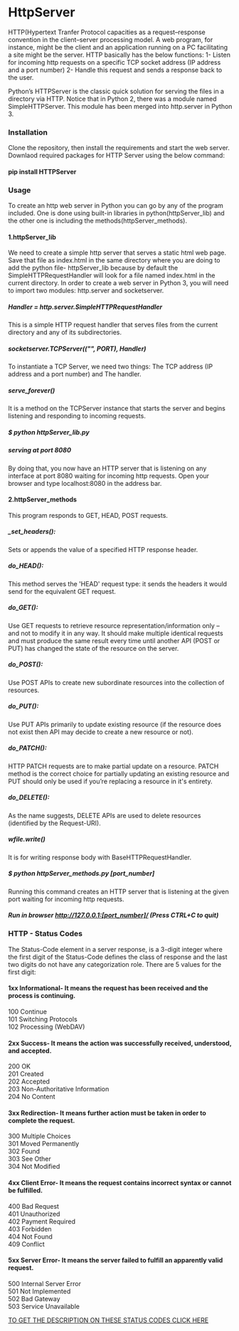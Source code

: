 # HttpServer

HTTP(Hypertext Tranfer Protocol capacities as a request–response convention in the client–server processing model. A web program, for instance, might be the client and an application running on a PC facilitating a site might be the server.
HTTP basically has the below functions:
1- Listen for incoming http requests on a specific TCP socket address (IP address and a port number)
2- Handle this request and sends a response back to the user.

Python’s HTTPServer is the classic quick solution for serving the files in a directory via HTTP.
Notice that in Python 2, there was a module named SimpleHTTPServer. This module has been merged into http.server in Python 3.


### Installation
Clone the repository, then install the requirements and start the web server.
Downlaod required packages for HTTP Server using the below command:
#### pip install HTTPServer 

### Usage
To create an http web server in Python you can go by any of the program included. One is done using built-in libraries in python(httpServer_lib) and the other one is including the methods(httpServer_methods).
#### 1.httpServer_lib
We need to create a simple http server that serves a static html web page. Save that file as index.html in the same directory where you are doing to add the python file- httpServer_lib because by default the SimpleHTTPRequestHandler will look for a file named index.html in the current directory.
In order to create a web server in Python 3, you will need to import two modules: http.server and socketserver.
##### Handler = http.server.SimpleHTTPRequestHandler
This is a simple HTTP request handler that serves files from the current directory and any of its subdirectories.
##### socketserver.TCPServer(("", PORT), Handler)
To instantiate a TCP Server, we need two things: The TCP address (IP address and a port number) and The handler.
##### serve_forever() 
It is a method on the TCPServer instance that starts the server and begins listening and responding to incoming requests.
##### $ python httpServer_lib.py
##### serving at port 8080
By doing that, you now have an HTTP server that is listening on any interface at port 8080 waiting for incoming http requests. Open your browser and type localhost:8080 in the address bar.

#### 2.httpServer_methods
This program responds to GET, HEAD, POST requests.
##### _set_headers():
Sets or appends the value of a specified HTTP response header.
##### do_HEAD():
This method serves the 'HEAD' request type: it sends the headers it would send for the equivalent GET request.
##### do_GET():
Use GET requests to retrieve resource representation/information only – and not to modify it in any way. It should make multiple identical requests and must produce the same result every time until another API (POST or PUT) has changed the state of the resource on the server.
##### do_POST():
Use POST APIs to create new subordinate resources into the collection of resources.
##### do_PUT():
Use PUT APIs primarily to update existing resource (if the resource does not exist then API may decide to create a new resource or not).
##### do_PATCH():
HTTP PATCH requests are to make partial update on a resource. PATCH method is the correct choice for partially updating an existing resource and PUT should only be used if you’re replacing a resource in it's entirety.
##### do_DELETE():
As the name suggests, DELETE APIs are used to delete resources (identified by the Request-URI).
##### wfile.write()
It is for writing response body with BaseHTTPRequestHandler.
##### $ python httpServer_methods.py [port_number]
Running this command creates an HTTP server that is listening at the given port waiting for incoming http requests.
##### Run in browser http://127.0.0.1:[port_number]/ (Press CTRL+C to quit)

### HTTP - Status Codes
The Status-Code element in a server response, is a 3-digit integer where the first digit of the Status-Code defines the class of response and the last two digits do not have any categorization role. There are 5 values for the first digit:

#### 1xx Informational- It means the request has been received and the process is continuing.
100 Continue    
101 Switching Protocols    
102 Processing (WebDAV)
#### 2xx Success- It means the action was successfully received, understood, and accepted.
200 OK    
201 Created    
202 Accepted    
203 Non-Authoritative Information    
204 No Content    
#### 3xx Redirection- It means further action must be taken in order to complete the request.
300 Multiple Choices    
301 Moved Permanently    
302 Found    
303 See Other    
304 Not Modified
#### 4xx Client Error- It means the request contains incorrect syntax or cannot be fulfilled.
400 Bad Request    
401 Unauthorized    
402 Payment Required    
403 Forbidden    
404 Not Found    
409 Conflict
#### 5xx Server Error- It means the server failed to fulfill an apparently valid request.
500 Internal Server Error    
501 Not Implemented    
502 Bad Gateway    
503 Service Unavailable

[TO GET THE DESCRIPTION ON THESE STATUS CODES CLICK HERE](https://www.restapitutorial.com/httpstatuscodes.html)
